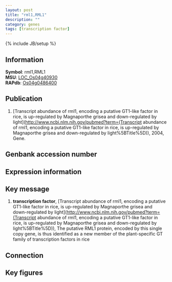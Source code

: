 ```yaml
---
layout: post
title: "rml1,RML1"
description: ""
category: genes
tags: [transcription factor]
---
```

{% include JB/setup %}

## Information
__Symbol__: rml1,RML1  
__MSU__: [LOC_Os04g40930](http://rice.plantbiology.msu.edu/cgi-bin/ORF_infopage.cgi?orf=LOC_Os04g40930)  
__RAPdb__: [Os04g0486400](http://rapdb.dna.affrc.go.jp/viewer/gbrowse_details/irgsp1?name=Os04g0486400)  

## Publication
1. [Transcript abundance of rml1, encoding a putative GT1-like factor in rice, is up-regulated by Magnaporthe grisea and down-regulated by light](http://www.ncbi.nlm.nih.gov/pubmed?term=(Transcript abundance of rml1, encoding a putative GT1-like factor in rice, is up-regulated by Magnaporthe grisea and down-regulated by light%5BTitle%5D)), 2004, Gene.

## Genbank accession number

## Expression information

## Key message
1. __transcription factor__, [Transcript abundance of rml1, encoding a putative GT1-like factor in rice, is up-regulated by Magnaporthe grisea and down-regulated by light](http://www.ncbi.nlm.nih.gov/pubmed?term=(Transcript abundance of rml1, encoding a putative GT1-like factor in rice, is up-regulated by Magnaporthe grisea and down-regulated by light%5BTitle%5D)),  The putative RML1 protein, encoded by this single copy gene, is thus identified as a new member of the plant-specific GT family of transcription factors in rice

## Connection

## Key figures


